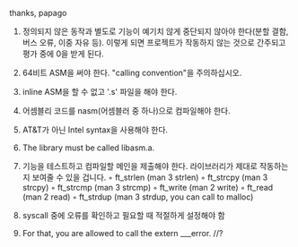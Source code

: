 thanks, papago

1. 정의되지 않은 동작과 별도로 기능이 예기치 않게 중단되지 않아야 한다(분할 결함, 버스 오류, 이중 자유 등). 
   이렇게 되면 프로젝트가 작동하지 않는 것으로 간주되고 평가 중에 0을 받게 된다.
2. 64비트 ASM을 써야 한다. "calling convention"을 주의하십시오.
3. inline ASM을 할 수 없고 '.s' 파일을 해야 한다.
4. 어셈블리 코드를 nasm(어셈블러 중 하나)으로 컴파일해야 한다.
5. AT&T가 아닌 Intel syntax을 사용해야 한다.


1. The library must be called libasm.a.
2. 기능을 테스트하고 컴파일할 메인을 제출해야 한다.
라이브러리가 제대로 작동하는지 보여줄 수 있을 겁니다.
◦ ft_strlen (man 3 strlen)
◦ ft_strcpy (man 3 strcpy)
◦ ft_strcmp (man 3 strcmp)
◦ ft_write (man 2 write)
◦ ft_read (man 2 read)
◦ ft_strdup (man 3 strdup, you can call to malloc)
3. syscall 중에 오류를 확인하고 필요할 때 적절하게 설정해야 함
4. For that, you are allowed to call the extern ___error.  //?
